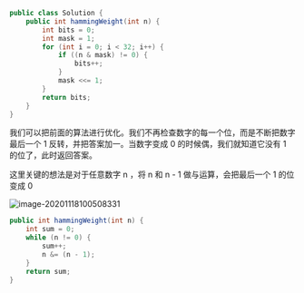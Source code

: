 ```java
public class Solution {
    public int hammingWeight(int n) {
        int bits = 0;
        int mask = 1;
        for (int i = 0; i < 32; i++) {
            if ((n & mask) != 0) {
                bits++;
            }
            mask <<= 1;
        }
        return bits;
    }
}
```



我们可以把前面的算法进行优化。我们不再检查数字的每一个位，而是不断把数字最后一个 1 反转，并把答案加一。当数字变成 0 的时候偶，我们就知道它没有 1 的位了，此时返回答案。



这里关键的想法是对于任意数字 n ，将 n 和 n - 1 做与运算，会把最后一个 1 的位变成 0

![image-20201118100508331](https://gitee.com/20162180090/piccgo/raw/master/pic/image-20201118100508331.png)

```java
public int hammingWeight(int n) {
    int sum = 0;
    while (n != 0) {
        sum++;
        n &= (n - 1);
    }
    return sum;
}

```

